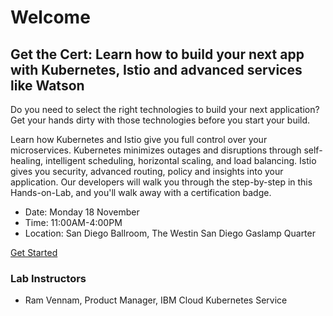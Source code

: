 # Welcome

## Get the Cert: Learn how to build your next app with Kubernetes, Istio and advanced services like Watson
Do you need to select the right technologies to build your next application? Get your hands dirty with those technologies before you start your build. 

Learn how Kubernetes and Istio give you full control over your microservices. Kubernetes minimizes outages and disruptions through self-healing, intelligent scheduling, horizontal scaling, and load balancing. Istio gives you security, advanced routing, policy and insights into your application. Our developers will walk you through the step-by-step in this Hands-on-Lab, and you'll walk away with a certification badge.

- Date: Monday 18 November
- Time: 11:00AM-4:00PM
- Location: San Diego Ballroom, The Westin San Diego Gaslamp Quarter

[Get Started](GETSTARTED.md)

### Lab Instructors

- Ram Vennam, Product Manager, IBM Cloud Kubernetes Service
